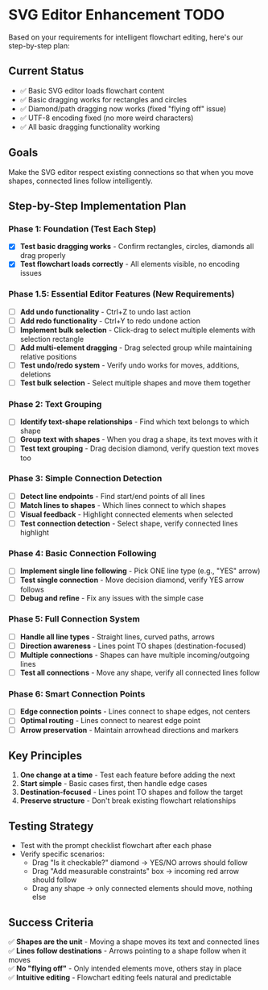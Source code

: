 # SVG Editor Enhancement TODO

Based on your requirements for intelligent flowchart editing, here's our step-by-step plan:

## Current Status
- ✅ Basic SVG editor loads flowchart content
- ✅ Basic dragging works for rectangles and circles
- ✅ Diamond/path dragging now works (fixed "flying off" issue)
- ✅ UTF-8 encoding fixed (no more weird characters)
- ✅ All basic dragging functionality working

## Goals
Make the SVG editor respect existing connections so that when you move shapes, connected lines follow intelligently.

## Step-by-Step Implementation Plan

### Phase 1: Foundation (Test Each Step)
- [x] **Test basic dragging works** - Confirm rectangles, circles, diamonds all drag properly
- [x] **Test flowchart loads correctly** - All elements visible, no encoding issues

### Phase 1.5: Essential Editor Features (New Requirements)
- [ ] **Add undo functionality** - Ctrl+Z to undo last action
- [ ] **Add redo functionality** - Ctrl+Y to redo undone action
- [ ] **Implement bulk selection** - Click-drag to select multiple elements with selection rectangle
- [ ] **Add multi-element dragging** - Drag selected group while maintaining relative positions
- [ ] **Test undo/redo system** - Verify undo works for moves, additions, deletions
- [ ] **Test bulk selection** - Select multiple shapes and move them together

### Phase 2: Text Grouping
- [ ] **Identify text-shape relationships** - Find which text belongs to which shape
- [ ] **Group text with shapes** - When you drag a shape, its text moves with it
- [ ] **Test text grouping** - Drag decision diamond, verify question text moves too

### Phase 3: Simple Connection Detection  
- [ ] **Detect line endpoints** - Find start/end points of all lines
- [ ] **Match lines to shapes** - Which lines connect to which shapes
- [ ] **Visual feedback** - Highlight connected elements when selected
- [ ] **Test connection detection** - Select shape, verify connected lines highlight

### Phase 4: Basic Connection Following
- [ ] **Implement single line following** - Pick ONE line type (e.g., "YES" arrow)
- [ ] **Test single connection** - Move decision diamond, verify YES arrow follows
- [ ] **Debug and refine** - Fix any issues with the simple case

### Phase 5: Full Connection System
- [ ] **Handle all line types** - Straight lines, curved paths, arrows
- [ ] **Direction awareness** - Lines point TO shapes (destination-focused)
- [ ] **Multiple connections** - Shapes can have multiple incoming/outgoing lines
- [ ] **Test all connections** - Move any shape, verify all connected lines follow

### Phase 6: Smart Connection Points
- [ ] **Edge connection points** - Lines connect to shape edges, not centers
- [ ] **Optimal routing** - Lines connect to nearest edge point
- [ ] **Arrow preservation** - Maintain arrowhead directions and markers

## Key Principles
1. **One change at a time** - Test each feature before adding the next
2. **Start simple** - Basic cases first, then handle edge cases
3. **Destination-focused** - Lines point TO shapes and follow the target
4. **Preserve structure** - Don't break existing flowchart relationships

## Testing Strategy
- Test with the prompt checklist flowchart after each phase
- Verify specific scenarios:
  - Drag "Is it checkable?" diamond → YES/NO arrows should follow
  - Drag "Add measurable constraints" box → incoming red arrow should follow
  - Drag any shape → only connected elements should move, nothing else

## Success Criteria
✅ **Shapes are the unit** - Moving a shape moves its text and connected lines  
✅ **Lines follow destinations** - Arrows pointing to a shape follow when it moves  
✅ **No "flying off"** - Only intended elements move, others stay in place  
✅ **Intuitive editing** - Flowchart editing feels natural and predictable